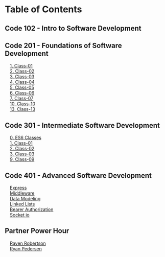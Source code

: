 # Table of Contents

## Code 102 - Intro to Software Development

## Code 201 - Foundations of Software Development

&nbsp;&nbsp;&nbsp;&nbsp;[1. Class-01](class-01.md)  
&nbsp;&nbsp;&nbsp;&nbsp;[2. Class-02](class-02.md)  
&nbsp;&nbsp;&nbsp;&nbsp;[3. Class-03](class-03.md)  
&nbsp;&nbsp;&nbsp;&nbsp;[4. Class-04](class-04.md)  
&nbsp;&nbsp;&nbsp;&nbsp;[5. Class-05](class-05.md)  
&nbsp;&nbsp;&nbsp;&nbsp;[6. Class-06](class-06.md)  
&nbsp;&nbsp;&nbsp;&nbsp;[7. Class-07](class-07.md)  
&nbsp;&nbsp;&nbsp;&nbsp;[10. Class-10](class-10.md)  
&nbsp;&nbsp;&nbsp;&nbsp;[13. Class-13](class-13.md)  

## Code 301 - Intermediate Software Development

&nbsp;&nbsp;&nbsp;&nbsp;[0. ES6 Classes](class-301-ES6.md)  
&nbsp;&nbsp;&nbsp;&nbsp;[1. Class-01](class-301-01.md)  
&nbsp;&nbsp;&nbsp;&nbsp;[2. Class-02](class-301-02.md)  
&nbsp;&nbsp;&nbsp;&nbsp;[3. Class-03](class-301-03.md)  
&nbsp;&nbsp;&nbsp;&nbsp;[9. Class-09](class-301-09.md)  

## Code 401 - Advanced Software Development
&nbsp;&nbsp;&nbsp;&nbsp;[Express](class-401-express.md)  
&nbsp;&nbsp;&nbsp;&nbsp;[Middleware](class-401-middleware.md)  
&nbsp;&nbsp;&nbsp;&nbsp;[Data Modeling](class-401-data-modeling.md)  
&nbsp;&nbsp;&nbsp;&nbsp;[Linked Lists](class-401-linked-lists.md)  
&nbsp;&nbsp;&nbsp;&nbsp;[Bearer Authorization](class-401-bearer-authorization.md)  
&nbsp;&nbsp;&nbsp;&nbsp;[Socket io](class-401-bearer-authorization.md)  


## Partner Power Hour

&nbsp;&nbsp;&nbsp;&nbsp;[Raven Robertson](pph-20210417.md)  
&nbsp;&nbsp;&nbsp;&nbsp;[Ryan Pedersen](pph-20211016.md)  
